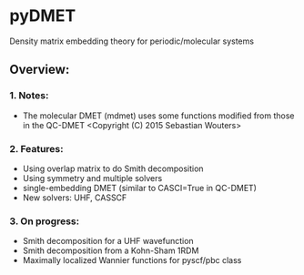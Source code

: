 # pyDMET
Density matrix embedding theory for periodic/molecular systems

## Overview:
### 1. Notes: 
- The molecular DMET (mdmet) uses some functions modified from those in the QC-DMET <Copyright (C) 2015 Sebastian Wouters>
### 2. Features:
- Using overlap matrix to do Smith decomposition
- Using symmetry and multiple solvers
- single-embedding DMET (similar to CASCI=True in QC-DMET)
- New solvers: UHF, CASSCF

### 3. On progress:
- Smith decomposition for a UHF wavefunction
- Smith decomposition from a Kohn-Sham 1RDM
- Maximally localized Wannier functions for pyscf/pbc class
